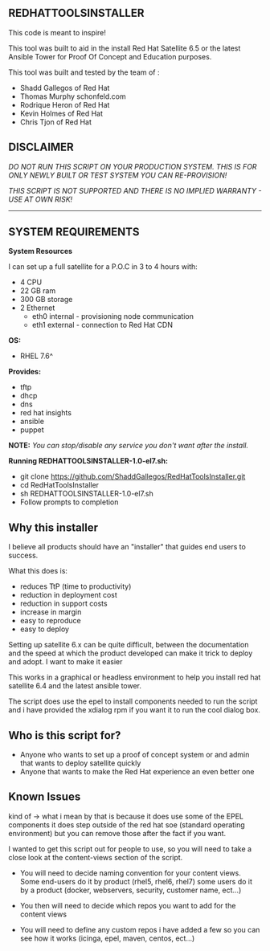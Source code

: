 REDHATTOOLSINSTALLER
--------------------

This code is meant to inspire!

This tool was built to aid in the install Red Hat Satellite 6.5 or the latest Ansible Tower for Proof Of Concept and Education purposes.  

This tool was built and tested by the team of :

* Shadd Gallegos of Red Hat 
* Thomas Murphy schonfeld.com
* Rodrique Heron of Red Hat 
* Kevin Holmes of Red Hat
* Chris Tjon of Red Hat 

**DISCLAIMER**
----------------------------------------------

*DO NOT RUN THIS SCRIPT ON YOUR PRODUCTION SYSTEM. THIS IS FOR ONLY NEWLY BUILT OR TEST SYSTEM YOU CAN RE-PROVISION!*

*THIS SCRIPT IS NOT SUPPORTED AND THERE IS NO IMPLIED WARRANTY - USE AT OWN RISK!*

----------------------------------------------

## SYSTEM REQUIREMENTS

**System Resources**

I can set up a full satellite for a P.O.C in 3 to 4 hours with:

* 4 CPU
* 22 GB ram 
* 300 GB storage
* 2 Ethernet  
    * eth0 internal - provisioning node communication
    * eth1 external - connection to Red Hat CDN

**OS:**
* RHEL 7.6^

**Provides:** 

* tftp
* dhcp
* dns
* red hat insights
* ansible 
* puppet
      
**NOTE:** *You can stop/disable any service you don't want after the install.*

**Running REDHATTOOLSINSTALLER-1.0-el7.sh:** 

* git clone https://github.com/ShaddGallegos/RedHatToolsInstaller.git
* cd RedHatToolsInstaller
* sh REDHATTOOLSINSTALLER-1.0-el7.sh
* Follow prompts to completion 

## Why this installer

I believe all products should have an "installer" that guides end users to success. 

What this does is:

* reduces TtP (time to productivity)
* reduction in deployment cost
* reduction in support costs
* increase in margin
* easy to reproduce 
* easy to deploy 
      
Setting up satellite 6.x can be quite difficult, between the documentation and the speed at which the product developed can make it trick to deploy and adopt. I want to make it easier 

This works in a graphical or headless environment to help you install red hat satellite 6.4 and the latest ansible tower.

The script does use the epel to install components needed to run the script and i have provided the xdialog rpm if you want it to run the cool dialog box.

## Who is this script for?

* Anyone who wants to set up a proof of concept system or and admin that wants to deploy satellite quickly    
* Anyone that wants to make the Red Hat experience an even better one 

## Known Issues
kind of -> what i mean by that is because it does use some of the EPEL components it does step outside of the red hat soe (standard operating environment) but you can remove those after the fact if you want.

I wanted to get this script out for people to use, so you will need to take a close look at the content-views section of the script. 

* You will need to decide naming convention for your content views. Some end-users do it by product (rhel5, rhel6, rhel7) some users do it by a product (docker, webservers, security, customer name, ect…)

* You then will need to decide which repos you want to add for the content views

* You will need to define any custom repos i have added a few so you can see how it works (icinga, epel, maven, centos, ect…)
  
